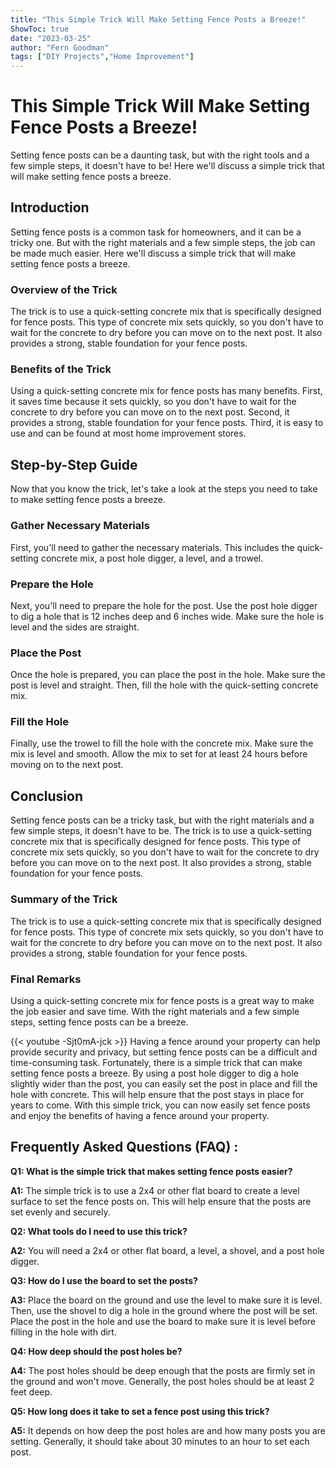 ```yaml
---
title: "This Simple Trick Will Make Setting Fence Posts a Breeze!"
ShowToc: true 
date: "2023-03-25"
author: "Fern Goodman" 
tags: ["DIY Projects","Home Improvement"]
---
```

# This Simple Trick Will Make Setting Fence Posts a Breeze!

Setting fence posts can be a daunting task, but with the right tools and a few simple steps, it doesn't have to be! Here we'll discuss a simple trick that will make setting fence posts a breeze. 

## Introduction

Setting fence posts is a common task for homeowners, and it can be a tricky one. But with the right materials and a few simple steps, the job can be made much easier. Here we'll discuss a simple trick that will make setting fence posts a breeze. 

### Overview of the Trick

The trick is to use a quick-setting concrete mix that is specifically designed for fence posts. This type of concrete mix sets quickly, so you don't have to wait for the concrete to dry before you can move on to the next post. It also provides a strong, stable foundation for your fence posts. 

### Benefits of the Trick

Using a quick-setting concrete mix for fence posts has many benefits. First, it saves time because it sets quickly, so you don't have to wait for the concrete to dry before you can move on to the next post. Second, it provides a strong, stable foundation for your fence posts. Third, it is easy to use and can be found at most home improvement stores. 

## Step-by-Step Guide

Now that you know the trick, let's take a look at the steps you need to take to make setting fence posts a breeze. 

### Gather Necessary Materials

First, you'll need to gather the necessary materials. This includes the quick-setting concrete mix, a post hole digger, a level, and a trowel. 

### Prepare the Hole

Next, you'll need to prepare the hole for the post. Use the post hole digger to dig a hole that is 12 inches deep and 6 inches wide. Make sure the hole is level and the sides are straight. 

### Place the Post

Once the hole is prepared, you can place the post in the hole. Make sure the post is level and straight. Then, fill the hole with the quick-setting concrete mix. 

### Fill the Hole

Finally, use the trowel to fill the hole with the concrete mix. Make sure the mix is level and smooth. Allow the mix to set for at least 24 hours before moving on to the next post. 

## Conclusion

Setting fence posts can be a tricky task, but with the right materials and a few simple steps, it doesn't have to be. The trick is to use a quick-setting concrete mix that is specifically designed for fence posts. This type of concrete mix sets quickly, so you don't have to wait for the concrete to dry before you can move on to the next post. It also provides a strong, stable foundation for your fence posts. 

### Summary of the Trick

The trick is to use a quick-setting concrete mix that is specifically designed for fence posts. This type of concrete mix sets quickly, so you don't have to wait for the concrete to dry before you can move on to the next post. It also provides a strong, stable foundation for your fence posts. 

### Final Remarks

Using a quick-setting concrete mix for fence posts is a great way to make the job easier and save time. With the right materials and a few simple steps, setting fence posts can be a breeze.

{{< youtube -Sjt0mA-jck >}} 
Having a fence around your property can help provide security and privacy, but setting fence posts can be a difficult and time-consuming task. Fortunately, there is a simple trick that can make setting fence posts a breeze. By using a post hole digger to dig a hole slightly wider than the post, you can easily set the post in place and fill the hole with concrete. This will help ensure that the post stays in place for years to come. With this simple trick, you can now easily set fence posts and enjoy the benefits of having a fence around your property.

## Frequently Asked Questions (FAQ) :
**Q1: What is the simple trick that makes setting fence posts easier?**

**A1:** The simple trick is to use a 2x4 or other flat board to create a level surface to set the fence posts on. This will help ensure that the posts are set evenly and securely.

**Q2: What tools do I need to use this trick?**

**A2:** You will need a 2x4 or other flat board, a level, a shovel, and a post hole digger. 

**Q3: How do I use the board to set the posts?**

**A3:** Place the board on the ground and use the level to make sure it is level. Then, use the shovel to dig a hole in the ground where the post will be set. Place the post in the hole and use the board to make sure it is level before filling in the hole with dirt. 

**Q4: How deep should the post holes be?**

**A4:** The post holes should be deep enough that the posts are firmly set in the ground and won't move. Generally, the post holes should be at least 2 feet deep. 

**Q5: How long does it take to set a fence post using this trick?**

**A5:** It depends on how deep the post holes are and how many posts you are setting. Generally, it should take about 30 minutes to an hour to set each post.





